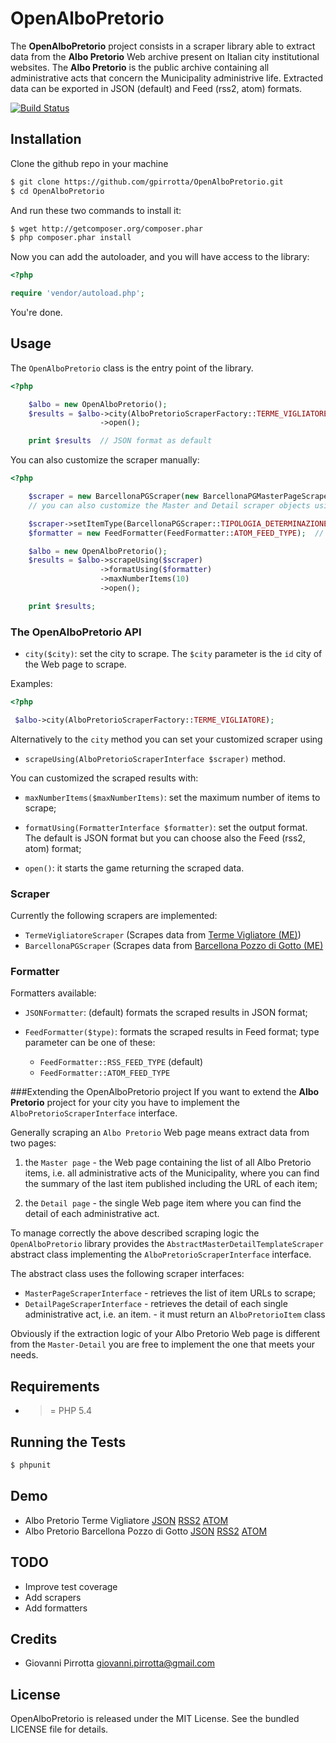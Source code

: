 OpenAlboPretorio
=========

The **OpenAlboPretorio** project consists in a scraper library able to extract data from
the **Albo Pretorio** Web archive present on Italian city institutional websites. The
**Albo Pretorio** is the public archive containing all administrative acts that concern the
Municipality administrive life.
Extracted data can be exported in JSON (default) and Feed (rss2, atom) formats.

[![Build Status](https://travis-ci.org/gpirrotta/OpenAlboPretorio.png?branch=master)](https://travis-ci.org/gpirrotta/OpenAlboPretorio)

Installation
------------

Clone the github repo in your machine

``` bash
$ git clone https://github.com/gpirrotta/OpenAlboPretorio.git
$ cd OpenAlboPretorio
```

And run these two commands to install it:

``` bash
$ wget http://getcomposer.org/composer.phar
$ php composer.phar install
```

Now you can add the autoloader, and you will have access to the library:

``` php
<?php

require 'vendor/autoload.php';
```

You're done.

## Usage
The `OpenAlboPretorio` class is the entry point of the library.

``` php
<?php

    $albo = new OpenAlboPretorio();
    $results = $albo->city(AlboPretorioScraperFactory::TERME_VIGLIATORE);
                    ->open();

    print $results  // JSON format as default
```

You can also customize the scraper manually:

``` php
<?php

    $scraper = new BarcellonaPGScraper(new BarcellonaPGMasterPageScraper(), new BarcellonaPGDetailPageScraper());
    // you can also customize the Master and Detail scraper objects using i.e. different HttpAdapter objects

    $scraper->setItemType(BarcellonaPGScraper::TIPOLOGIA_DETERMINAZIONE_DEL_SINDACO);
    $formatter = new FeedFormatter(FeedFormatter::ATOM_FEED_TYPE);  // RSS2 default

    $albo = new OpenAlboPretorio();
    $results = $albo->scrapeUsing($scraper)
                    ->formatUsing($formatter)
                    ->maxNumberItems(10)
                    ->open();

    print $results;
```


### The OpenAlboPretorio API

* `city($city)`: set the city to scrape. The `$city` parameter is the `id` city of the Web page to scrape.

 Examples:
 ``` php
 <?php

  $albo->city(AlboPretorioScraperFactory::TERME_VIGLIATORE);
 ```

Alternatively to the `city` method you can set your customized scraper using

* `scrapeUsing(AlboPretorioScraperInterface $scraper)` method.

You can customized the scraped results with:

* `maxNumberItems($maxNumberItems)`:  set the maximum number of items to scrape;

* `formatUsing(FormatterInterface $formatter)`: set the output format. The default is JSON format
but you can choose also the Feed (rss2, atom) format;

* `open()`: it starts the game returning the scraped data.

### Scraper
Currently the following scrapers are implemented:

* `TermeVigliatoreScraper` (Scrapes data from [Terme Vigliatore (ME)](http://85.33.208.78:82/albopretorio/ricerca_atti.asp))
* `BarcellonaPGScraper` (Scrapes data from [Barcellona Pozzo di Gotto (ME)](http://88.41.51.242/gesdelidet/dadabik_4.2/program_files/index.php?table_name=atti&function=search&where_clause=&page=0&order=datapu&order_type=DESC&records_per_page=50)

### Formatter
Formatters available:

* `JSONFormatter`: (default) formats the scraped results in JSON format;
* `FeedFormatter($type)`: formats the scraped results in Feed format; type parameter can be one of these:

    * `FeedFormatter::RSS_FEED_TYPE` (default)
    * `FeedFormatter::ATOM_FEED_TYPE`

###Extending the OpenAlboPretorio project
If you want to extend the **Albo Pretorio** project for your city you have to implement the `AlboPretorioScraperInterface` interface.

Generally scraping an `Albo Pretorio` Web page means extract data from two pages:

1) the `Master page` -  the Web page containing the list of all Albo Pretorio items, i.e. all administrative acts
 of the Municipality, where you can find the summary of the last item published including the URL of each item;

2) the `Detail page` -  the single Web page item where you can find the detail of each administrative act.

To manage correctly the above described scraping logic the `OpenAlboPretorio` library provides the 
`AbstractMasterDetailTemplateScraper` abstract class implementing the `AlboPretorioScraperInterface` interface.

The abstract class uses the following scraper interfaces:

 * `MasterPageScraperInterface` - retrieves the list of item URLs to scrape;
 * `DetailPageScraperInterface` - retrieves the detail of each single administrative act, i.e. an item. - it must return an `AlboPretorioItem` class

Obviously if the extraction logic of your Albo Pretorio Web page is different from the `Master-Detail` you are free to implement the one that meets your needs.

## Requirements

- >= PHP 5.4

## Running the Tests

``` bash
$ phpunit
```

## Demo

* Albo Pretorio Terme Vigliatore [JSON](http://www.pirrotta.it/webapps/openalbopretorio/index.php/termevigliatore.json) [RSS2](http://www.pirrotta.it/webapps/openalbopretorio/index.php/termevigliatore.rss) [ATOM](http://www.pirrotta.it/webapps/openalbopretorio/index.php/termevigliatore.atom)
* Albo Pretorio Barcellona Pozzo di Gotto [JSON](http://www.pirrotta.it/webapps/openalbopretorio/index.php/barcellonapg.json) [RSS2](http://www.pirrotta.it/webapps/openalbopretorio/index.php/barcellonapg.rss) [ATOM](http://www.pirrotta.it/webapps/openalbopretorio/index.php/barcellonapg.atom)

## TODO

* Improve test coverage
* Add scrapers
* Add formatters

## Credits

* Giovanni Pirrotta <giovanni.pirrotta@gmail.com>

## License

OpenAlboPretorio is released under the MIT License. See the bundled LICENSE file for
details.



